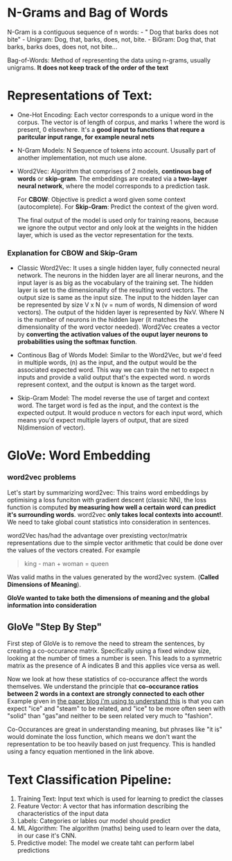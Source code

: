 # N-Grams and Bag of Words

N-Gram is a contiguous sequence of n words:
    - " Dog that barks does not bite"
    - Unigram: Dog, that, barks, does, not, bite.
    - BiGram: Dog that, that barks, barks does, does not, not bite...
    
Bag-of-Words: Method of representing the data using n-grams, usually unigrams.
  **It does not keep track of the order of the text**
  

# Representations of Text:

- One-Hot Encoding:
    Each vector corresponds to a unique word in the corpus. The vector is of length of corpus, and marks 1 where the word is present, 0 elsewhere. It's a **good input to functions that requre a paritcular input range, for example neural nets**
- N-Gram Models:
    N Sequence of tokens into account. Ususally part of another implementation, not much use alone.
- Word2Vec:
    Algorithm that comprises of 2 models, **continous bag of words** or **skip-gram**. The embeddings are created via a **two-layer neural network**, where the model corresponds to a prediction task.
    
    For **CBOW**: Objective is predict a word given some context (autocomplete). 
    For **Skip-Gram**: Predict the context of the given word. 

    The final output of the model is used only for training reaons, because we ignore the output vector and only look at the weights in the hidden layer, which is used as the vector representation for the texts.
    
    
### Explanation for CBOW and Skip-Gram

- Classic Word2Vec: 
It uses a single hidden layer, fully connected neural network. 
The neurons in the hidden layer are all linerar neurons, and the input layer is as big as the vocabulary of the training set.
The hidden layer is set to the dimensionality of the resulting word vectors. The output size is same as the input size.
The input to the hidden layer can be represented by size V x N (v = num of words, N dimension of word vectors). The output of the hidden layer is represented by NxV. 
Where N is the number of neurons in the hidden layer (it matches the dimensionality of the word vector needed). 
Word2Vec creates a vector by **converting the activation values of the ouput layer neurons to probabilities using the softmax function**. 


- Continous Bag of Words Model:
Similar to the Word2Vec, but we'd feed in multiple words, (n) as the input, and the output would be the associated expected word. This way we can train the net to expect n inputs and provide a valid output that's the expected word. 
n words represent context, and the output is known as the target word.

- Skip-Gram Model: 
The model reverse the use of target and context word. The target word is fed as the input, and the context is the expected output. 
It would produce n vectors for each input word, which means you'd expect multiple layers of output, that are sized N(dimension of vector). 

# GloVe: Word Embedding

### word2vec problems
Let's start by summarizing word2vec: This trains word embeddings by optimising a loss funciton with gradient descent (classic NN), the loss function is computed **by measuring how well a certain word can predict it's surrounding words**. word2vec **only takes local contexts into account!**. We need to take global count statistics into consideration in sentences.

word2Vec has/had the advantage over prexisting vector/matrix representations due to the simple vector arithmetic that could be done over the values of the vectors created.
For example

> king - man + woman = queen

Was valid maths in the values generated by the word2vec system. (**Called Dimensions of Meaning**).

**GloVe wanted to take both the dimensions of meaning and the global information into consideration**


## GloVe "Step By Step"

First step of GloVe is to remove the need to stream the sentences, by creating a co-occurance matrix. Specifically using a fixed window size, looking at the number of times a number is seen. This leads to a symmetric matrix as the presence of A indicates B and this applies vice versa as well.

Now we look at how these statistics of co-occurance affect the words themselves. We understand the principle that **co-occurance ratios between 2 words in a context are strongly connected to each other**
Example given in [the paper blog i'm using to understand this](http://mlexplained.com/2018/04/29/paper-dissected-glove-global-vectors-for-word-representation-explained/) is that you can expect "ice" and "steam" to be related, and "ice" to be more often seen with "solid" than "gas"and neither to be seen related very much to "fashion".


Co-Occurances are great in understanding meaning, but phrases like "it is" would dominate the loss function, which means we don't want the representation to be too heavily based on just frequency. This is handled using a fancy equation mentioned in the link above.







# Text Classification Pipeline:

1. Training Text: Input text which is used for learning to predict the classes
2. Feature Vector: A vector that has information describing the characteristics of the input data
3. Labels: Categories or lables our model should predict
4. ML Algorithm: The algorithm (maths) being used to learn over the data, in our case it's CNN.
5. Predictive model: The model we create taht can perform label predictions


    

